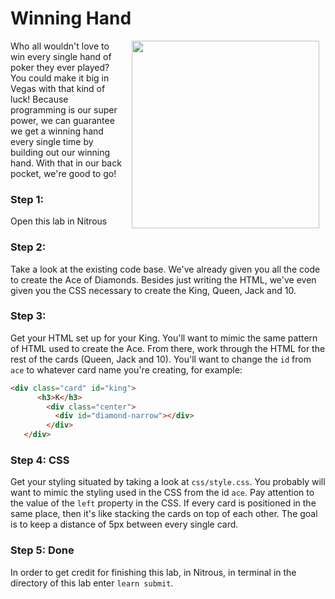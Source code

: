 # Winning Hand

<img src="https://s3.amazonaws.com/after-school-assets/winning-hand.jpg" width="300" align="right" hspace="10">

Who all wouldn't love to win every single hand of poker they ever played? You could make it big in Vegas with that kind of luck! Because programming is our super power, we can guarantee we get a winning hand every single time by building out our winning hand. With that in our back pocket, we're good to go!

### Step 1: 

Open this lab in Nitrous

### Step 2: 

Take a look at the existing code base. We've already given you all the code to create the Ace of Diamonds. Besides just writing the HTML, we've even given you the CSS necessary to create the King, Queen, Jack and 10. 

### Step 3: 

Get your HTML set up for your King. You'll want to mimic the same pattern of HTML used to create the Ace. From there, work through the HTML for the rest of the cards (Queen, Jack and 10). You'll want to change the `id` from `ace` to whatever card name you're creating, for example:

```html
<div class="card" id="king">
      <h3>K</h3>
        <div class="center">
          <div id="diamond-narrow"></div>
        </div>
   </div>
```

### Step 4: CSS

Get your styling situated by taking a look at `css/style.css`. You probably will want to mimic the styling used in the CSS from the id `ace`. Pay attention to the value of the `left` property in the CSS. If every card is positioned in the same place, then it's like stacking the cards on top of each other. The goal is to keep a distance of 5px between every single card.

### Step 5: Done 

In order to get credit for finishing this lab, in Nitrous, in terminal in the directory of this lab enter `learn submit`.

